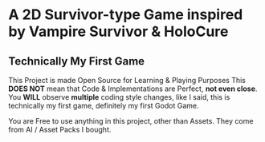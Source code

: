 # A 2D Survivor-type Game inspired by Vampire Survivor & HoloCure


## Technically My First Game

This Project is made Open Source for Learning & Playing Purposes
This **DOES NOT** mean that Code & Implementations are Perfect, **not even close**.
You **WILL** observe **multiple** coding style changes, like I said, this is technically my first game, definitely my first Godot Game.


You are Free to use anything in this project, other than Assets. They come from AI / Asset Packs I bought.